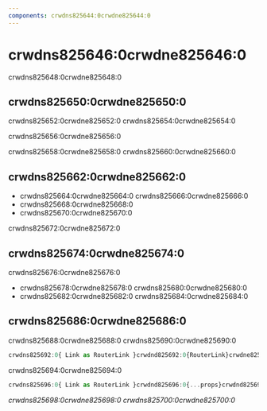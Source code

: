 ```yaml
---
components: crwdns825644:0crwdne825644:0
---
```

# crwdns825646:0crwdne825646:0

<p class="description">crwdns825648:0crwdne825648:0</p>

## crwdns825650:0crwdne825650:0

crwdns825652:0crwdne825652:0 crwdns825654:0crwdne825654:0

crwdns825656:0crwdne825656:0

crwdns825658:0crwdne825658:0 crwdns825660:0crwdne825660:0

## crwdns825662:0crwdne825662:0

- crwdns825664:0crwdne825664:0 crwdns825666:0crwdne825666:0
- crwdns825668:0crwdne825668:0
- crwdns825670:0crwdne825670:0

crwdns825672:0crwdne825672:0

## crwdns825674:0crwdne825674:0

crwdns825676:0crwdne825676:0

- crwdns825678:0crwdne825678:0 crwdns825680:0crwdne825680:0
- crwdns825682:0crwdne825682:0 crwdns825684:0crwdne825684:0

## crwdns825686:0crwdne825686:0

crwdns825688:0crwdne825688:0 crwdns825690:0crwdne825690:0

```jsx
crwdns825692:0{ Link as RouterLink }crwdnd825692:0{RouterLink}crwdne825692:0
```

crwdns825694:0crwdne825694:0

```jsx
crwdns825696:0{ Link as RouterLink }crwdnd825696:0{...props}crwdnd825696:0{MyLink}crwdne825696:0
```

*crwdns825698:0crwdne825698:0 crwdns825700:0crwdne825700:0*